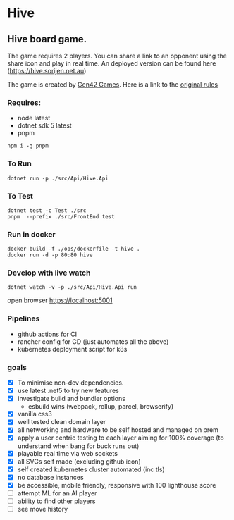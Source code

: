 # Hive

## Hive board game.
The game requires 2 players. You can share a link to an opponent using the share icon and play in real time. An deployed version can be found here (https://hive.sorijen.net.au)

The game is created by [Gen42 Games](http://gen42.com/). Here is a link to the [original rules](https://www.gen42.com/download/rules/hive/Hive_English_Rules.pdf)

### Requires:
- node latest
- dotnet sdk 5 latest
- pnpm 

```
npm i -g pnpm  
```

### To Run
```
dotnet run -p ./src/Api/Hive.Api
```

### To Test
```
dotnet test -c Test ./src
pnpm  --prefix ./src/FrontEnd test
```

### Run in docker
```
docker build -f ./ops/dockerfile -t hive .
docker run -d -p 80:80 hive
```

### Develop with live watch
```
dotnet watch -v -p ./src/Api/Hive.Api run
```

open browser [https://localhost:5001](https://localhost:5001)


### Pipelines
* github actions for CI
* rancher config for CD (just automates all the above)
* kubernetes deployment script for k8s

### goals
- [x] To minimise non-dev dependencies.
- [x] use latest .net5 to try new features
- [x] investigate build and bundler options
    - esbuild wins (webpack, rollup, parcel, browserify)
- [x] vanilla css3
- [x] well tested clean domain layer
- [x] all networking and hardware to be self hosted and managed on prem
- [x] apply a user centric testing to each layer aiming for 100% coverage (to understand when bang for buck runs out)
- [x] playable real time via web sockets
- [x] all SVGs self made (excluding github icon)
- [x] self created kubernetes cluster automated (inc tls)
- [x] no database instances
- [x] be accessible, mobile friendly, responsive with 100 lighthouse score
- [ ] attempt ML for an AI player
- [ ] ability to find other players
- [ ] see move history
